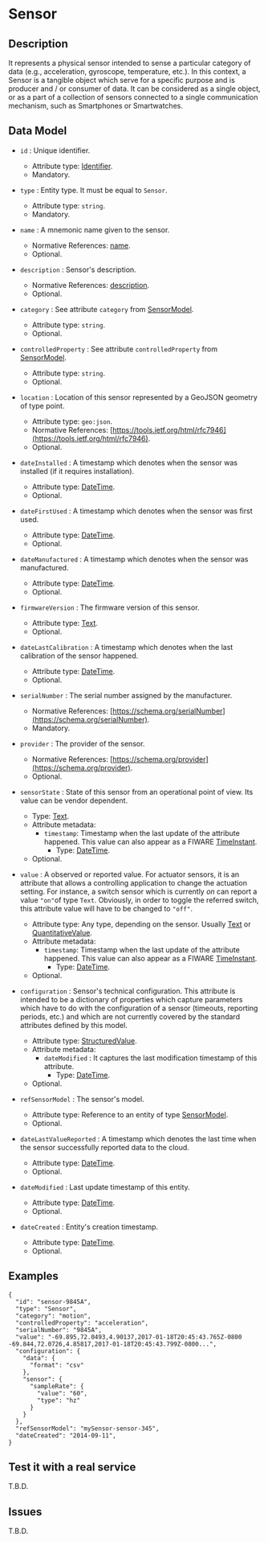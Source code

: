 # Sensor

## Description

It represents a physical sensor intended to sense a particular category of data (e.g., acceleration, gyroscope, temperature, etc.). In this context, a Sensor is a tangible object which serve for a specific purpose and is producer and / or consumer of data. It can be considered as a single object, or as a part of a collection of sensors connected to a single communication mechanism, such as Smartphones or Smartwatches.


## Data Model

+ `id` : Unique identifier. 
    + Attribute type: [Identifier](https://fiware.github.io/dataModels/common-schema.json#/definitions/EntityIdentifierType).
    + Mandatory.

+ `type` : Entity type. It must be equal to `Sensor`.
    + Attribute type: `string`.
    + Mandatory.

+ `name` : A mnemonic name given to the sensor.
    + Normative References: [name](https://schema.org/name).
    + Optional.

+ `description` : Sensor's description.
    + Normative References: [description](https://schema.org/description).
    + Optional.

+ `category` : See attribute `category` from [SensorModel](../../SensorModel/doc/spec.md). 
    + Attribute type: `string`.
    + Optional.
        
+ `controlledProperty` : See attribute `controlledProperty` from [SensorModel](../../SensorModel/doc/spec.md).
    + Attribute type: `string`.
    + Optional.
    
+ `location` : Location of this sensor represented by a GeoJSON geometry of type point. 
    + Attribute type: `geo:json`.
    + Normative References: [https://tools.ietf.org/html/rfc7946](https://tools.ietf.org/html/rfc7946).
    + Optional.

+ `dateInstalled` : A timestamp which denotes when the sensor was installed (if it requires installation).
    + Attribute type: [DateTime](https://schema.org/DateTime).
    + Optional.

+ `dateFirstUsed` : A timestamp which denotes when the sensor was first used.
    + Attribute type: [DateTime](https://schema.org/DateTime).
    + Optional.

+ `dateManufactured` : A timestamp which denotes when the sensor was manufactured.
    + Attribute type: [DateTime](https://schema.org/DateTime).
    + Optional.

+ `firmwareVersion` : The firmware version of this sensor.
    + Attribute type: [Text](https://schema.org/Text).
    + Optional.

+ `dateLastCalibration` : A timestamp which denotes when the last calibration of the sensor happened.
    + Attribute type: [DateTime](https://schema.org/DateTime).
    + Optional.
    
+ `serialNumber` : The serial number assigned by the manufacturer.
    + Normative References: [https://schema.org/serialNumber](https://schema.org/serialNumber).
    + Mandatory.
    
+ `provider` : The provider of the sensor.
    + Normative References: [https://schema.org/provider](https://schema.org/provider).
    + Optional.
    
+ `sensorState` : State of this sensor from an operational point of view. Its value can be vendor dependent.  
    + Type: [Text](https://schema.org/Text).
    + Attribute metadata:
        + `timestamp`: Timestamp when the last update of the attribute happened.
        This value can also appear as a FIWARE [TimeInstant](https://github.com/telefonicaid/iotagent-node-lib#TimeInstant).
            + Type: [DateTime](http://schema.org/DateTime).
    + Optional.

+ `value` : A observed or reported value. For actuator sensors, it is an attribute that allows
a controlling application to change the actuation setting. For instance, a switch sensor which is currently *on* can report a value `"on"`of type `Text`.
Obviously, in order to toggle the referred switch, this attribute value will have to be changed to `"off"`.
    + Attribute type: Any type, depending on the sensor. Usually [Text](https://schema.org/Text) or [QuantitativeValue](https://schema.org/QuantitativeValue).
    + Attribute metadata:
        + `timestamp`: Timestamp when the last update of the attribute happened.
        This value can also appear as a FIWARE [TimeInstant](https://github.com/telefonicaid/iotagent-node-lib#TimeInstant).
            + Type: [DateTime](http://schema.org/DateTime).
    + Optional.

+ `configuration` : Sensor's technical configuration. This attribute is intended to be a dictionary of properties which capture
parameters which have to do with the configuration of a sensor (timeouts, reporting periods, etc.)
and which are not currently covered by the standard attributes defined by this model. 
    + Attribute type: [StructuredValue](https://schema.org/StructuredValue).
    + Attribute metadata:
        + `dateModified` :  It captures the last modification timestamp of this attribute.
            + Type: [DateTime](https://schema.org/DateTime).
    + Optional.
   
+ `refSensorModel` : The sensor's model.
    + Attribute type: Reference to an entity of type [SensorModel](../../SensorModel/doc/spec.md).
    + Optional.

+ `dateLastValueReported` : A timestamp which denotes the last time when the sensor successfully reported data to the cloud.
    + Attribute type: [DateTime](https://schema.org/).
    + Optional.

+ `dateModified` : Last update timestamp of this entity.
    + Attribute type: [DateTime](https://schema.org/DateTime).
    + Optional.

+ `dateCreated` : Entity's creation timestamp.
    + Attribute type: [DateTime](https://schema.org/DateTime).
    + Optional.

## Examples

    {
      "id": "sensor-9845A",
      "type": "Sensor",
      "category": "motion",
      "controlledProperty": "acceleration",
      "serialNumber": "9845A",
      "value": "-69.895,72.0493,4.90137,2017-01-18T20:45:43.765Z-0800 -69.844,72.0726,4.85817,2017-01-18T20:45:43.799Z-0800...",
      "configuration": {
        "data": {  
          "format": "csv"
        },
        "sensor": {  
          "sampleRate": {
            "value": "60",
            "type": "hz"
          }
        }
      },
      "refSensorModel": "mySensor-sensor-345",
      "dateCreated": "2014-09-11",
    }


## Test it with a real service

T.B.D.

## Issues

T.B.D.
